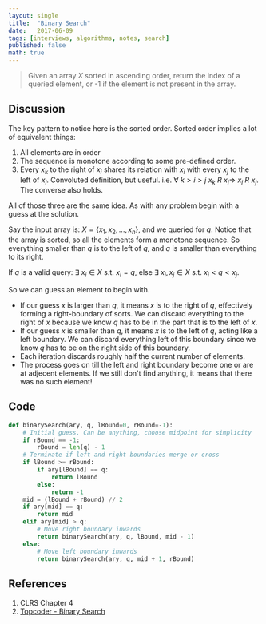 ```yaml
---
layout: single
title:  "Binary Search"
date:   2017-06-09
tags: [interviews, algorithms, notes, search]
published: false
math: true
---
```


> Given an array $X$ sorted in ascending order, return the index of a queried element, or -1 if the element is not present in the array.

## Discussion
The key pattern to notice here is the sorted order. Sorted order implies a lot of equivalent things:

1. All elements are in order
2. The sequence is monotone according to some pre-defined order.
3. Every $x_k$ to the right of $x_i$ shares its relation with $x_i$ with every $x_j$ to the left of $x_i$. Convoluted definition, but useful. i.e. $\forall\: k > i > j \: x_k \: R \: x_i \Longrightarrow\ x_i \: R \: x_j$. The converse also holds.

All of those three are the same idea. As with any problem begin with a guess at the solution.

Say the input array is: $X = \{x_1, x_2, ..., x_n\}$, and we queried for $q$. Notice that the array is sorted, so all the elements form a monotone sequence. So everything smaller than $q$ is to the left of $q$, and $q$ is smaller than everything to its right.

If $q$ is a valid query: $\exists\:x_i \in X$ s.t. $x_i = q$, else $\exists\:x_i, x_j \in X$ s.t. $x_i < q < x_j$.

So we can guess an element to begin with.

* If our guess $x$ is larger than $q$, it means $x$ is to the right of $q$, effectively forming a right-boundary of sorts. We can discard everything to the right of $x$ because we know $q$ has to be in the part that is to the left of $x$.
* If our guess $x$ is smaller than $q$, it means $x$ is to the left of $q$, acting like a left boundary. We can discard everything left of this boundary since we know $q$ has to be on the right side of this boundary.
* Each iteration discards roughly half the current number of elements.
* The process goes on till the left and right boundary become one or are at adjecent elements. If we still don't find anything, it means that there was no such element!

## Code

```python
def binarySearch(ary, q, lBound=0, rBound=-1):
    # Initial guess. Can be anything, choose midpoint for simplicity
    if rBound == -1:
        rBound = len(q) - 1
    # Terminate if left and right boundaries merge or cross
    if lBound >= rBound:
        if ary[lBound] == q:
            return lBound
        else:
            return -1
    mid = (lBound + rBound) // 2
    if ary[mid] == q:
        return mid
    elif ary[mid] > q:
        # Move right boundary inwards
        return binarySearch(ary, q, lBound, mid - 1)
    else:
        # Move left boundary inwards
        return binarySearch(ary, q, mid + 1, rBound)
```


## References
1. CLRS Chapter 4
2. [Topcoder - Binary Search](https://www.topcoder.com/community/data-science/data-science-tutorials/binary-search/)
